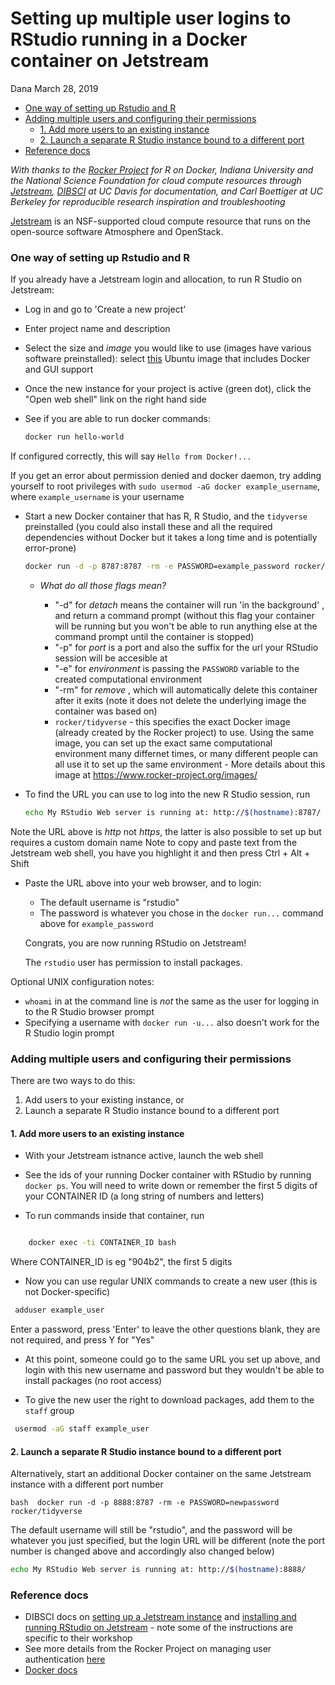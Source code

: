Setting up multiple user logins to RStudio running in a Docker container on Jetstream
================
Dana
March 28, 2019

-   [One way of setting up Rstudio and R](#one-way-of-setting-up-rstudio-and-r)
-   [Adding multiple users and configuring their permissions](#adding-multiple-users-and-configuring-their-permissions)
    -   [1. Add more users to an existing instance](#add-more-users-to-an-existing-instance)
    -   [2. Launch a separate R Studio instance bound to a different port](#launch-a-separate-r-studio-instance-bound-to-a-different-port)
-   [Reference docs](#reference-docs)

*With thanks to the [Rocker Project](https://www.rocker-project.org/) for R on Docker, Indiana University and the National Science Foundation for cloud compute resources through [Jetstream](https://jetstream-cloud.org/), [DIBSCI](http://ivory.idyll.org/dibsi/2018/WHO.html) at UC Davis for documentation, and Carl Boettiger at UC Berkeley for reproducible research inspiration and troubleshooting*

[Jetstream](https://jetstream-cloud.org/) is an NSF-supported cloud compute resource that runs on the open-source software Atmosphere and OpenStack.

### One way of setting up Rstudio and R

If you already have a Jetstream login and allocation, to run R Studio on Jetstream:

-   Log in and go to 'Create a new project'
-   Enter project name and description
-   Select the size and *image* you would like to use (images have various software preinstalled): select [this](https://use.jetstream-cloud.org/application/images/107) Ubuntu image that includes Docker and GUI support
-   Once the new instance for your project is active (green dot), click the "Open web shell" link on the right hand side
-   See if you are able to run docker commands:

    ``` bash
    docker run hello-world
    ```

If configured correctly, this will say `Hello from Docker!...`

If you get an error about permission denied and docker daemon, try adding yourself to root privileges with `sudo usermod -aG docker example_username`, where `example_username` is your username

-   Start a new Docker container that has R, R Studio, and the `tidyverse` preinstalled (you could also install these and all the required dependencies without Docker but it takes a long time and is potentially error-prone)

    ``` bash
    docker run -d -p 8787:8787 -rm -e PASSWORD=example_password rocker/tidyverse
    ```

    -   *What do all those flags mean?*

        -   "-d" for *detach* means the container will run 'in the background' , and return a command prompt (without this flag your container will be running but you won't be able to run anything else at the command prompt until the container is stopped)
        -   "-p" for *port* is a port and also the suffix for the url your RStudio session will be accesible at
        -   "-e" for *environment* is passing the `PASSWORD` variable to the created computational environment
        -   "-rm" for *remove* , which will automatically delete this container after it exits (note it does not delete the underlying image the container was based on)
        -   `rocker/tidyverse` - this specifies the exact Docker image (already created by the Rocker project) to use. Using the same image, you can set up the exact same computational environment many differnet times, or many different people can all use it to set up the same environment - More details about this image at <https://www.rocker-project.org/images/>

-   To find the URL you can use to log into the new R Studio session, run

    ``` bash
    echo My RStudio Web server is running at: http://$(hostname):8787/
    ```

Note the URL above is *http* not *https*, the latter is also possible to set up but requires a custom domain name Note to copy and paste text from the Jetstream web shell, you have you highlight it and then press Ctrl + Alt + Shift

-   Paste the URL above into your web browser, and to login:

    -   The default username is "rstudio"
    -   The password is whatever you chose in the `docker run...` command above for `example_password`

    Congrats, you are now running RStudio on Jetstream!

    The `rstudio` user has permission to install packages.

Optional UNIX configuration notes:

-   `whoami` in at the command line is *not* the same as the user for logging in to the R Studio browser prompt
-   Specifying a username with `docker run -u...` also doesn't work for the R Studio login prompt

### Adding multiple users and configuring their permissions

There are two ways to do this:

1.  Add users to your existing instance, or
2.  Launch a separate R Studio instance bound to a different port

#### 1. Add more users to an existing instance

-   With your Jetstream istnance active, launch the web shell
-   See the ids of your running Docker container with RStudio by running `docker ps`. You will need to write down or remember the first 5 digits of your CONTAINER ID (a long string of numbers and letters)

-   To run commands inside that container, run

``` bash

    docker exec -ti CONTAINER_ID bash
```

Where CONTAINER\_ID is eg "904b2", the first 5 digits

-   Now you can use regular UNIX commands to create a new user (this is not Docker-specific)

``` bash
 adduser example_user
```

Enter a password, press 'Enter' to leave the other questions blank, they are not required, and press Y for "Yes"

-   At this point, someone could go to the same URL you set up above, and login with this new username and password but they wouldn't be able to install packages (no root access)

-   To give the new user the right to download packages, add them to the `staff` group

``` bash
 usermod -aG staff example_user
```

#### 2. Launch a separate R Studio instance bound to a different port

Alternatively, start an additional Docker container on the same Jetstream instance with a different port number

`bash  docker run -d -p 8888:8787 -rm -e PASSWORD=newpassword rocker/tidyverse`

The default username will still be "rstudio", and the password will be whatever you just specified, but the login URL will be different (note the port number is changed above and accordingly also changed below)

``` bash
echo My RStudio Web server is running at: http://$(hostname):8888/
```

### Reference docs

-   DIBSCI docs on [setting up a Jetstream instance](https://angus.readthedocs.io/en/2018/jetstream/boot.html) and [installing and running RStudio on Jetstream](https://angus.readthedocs.io/en/2018/visualizing-blast-scores-with-RStudio.html#installing-and-running-rstudio-on-jetstream) - note some of the instructions are specific to their workshop
-   See more details from the Rocker Project on managing user authentication [here](https://www.rocker-project.org/use/managing_users/)
-   [Docker docs](https://docs.docker.com/)

